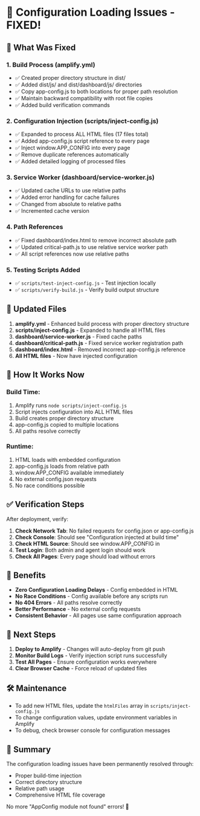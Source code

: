 # 🎉 Configuration Loading Issues - FIXED!

## 🔧 What Was Fixed

### 1. **Build Process (amplify.yml)**
- ✅ Created proper directory structure in dist/
- ✅ Added dist/js/ and dist/dashboard/js/ directories
- ✅ Copy app-config.js to both locations for proper path resolution
- ✅ Maintain backward compatibility with root file copies
- ✅ Added build verification commands

### 2. **Configuration Injection (scripts/inject-config.js)**
- ✅ Expanded to process ALL HTML files (17 files total)
- ✅ Added app-config.js script reference to every page
- ✅ Inject window.APP_CONFIG into every page
- ✅ Remove duplicate references automatically
- ✅ Added detailed logging of processed files

### 3. **Service Worker (dashboard/service-worker.js)**
- ✅ Updated cache URLs to use relative paths
- ✅ Added error handling for cache failures
- ✅ Changed from absolute to relative paths
- ✅ Incremented cache version

### 4. **Path References**
- ✅ Fixed dashboard/index.html to remove incorrect absolute path
- ✅ Updated critical-path.js to use relative service worker path
- ✅ All script references now use relative paths

### 5. **Testing Scripts Added**
- ✅ `scripts/test-inject-config.js` - Test injection locally
- ✅ `scripts/verify-build.js` - Verify build output structure

## 📁 Updated Files

1. **amplify.yml** - Enhanced build process with proper directory structure
2. **scripts/inject-config.js** - Expanded to handle all HTML files
3. **dashboard/service-worker.js** - Fixed cache paths
4. **dashboard/critical-path.js** - Fixed service worker registration path
5. **dashboard/index.html** - Removed incorrect app-config.js reference
6. **All HTML files** - Now have injected configuration

## 🚀 How It Works Now

### Build Time:
1. Amplify runs `node scripts/inject-config.js`
2. Script injects configuration into ALL HTML files
3. Build creates proper directory structure
4. app-config.js copied to multiple locations
5. All paths resolve correctly

### Runtime:
1. HTML loads with embedded configuration
2. app-config.js loads from relative path
3. window.APP_CONFIG available immediately
4. No external config.json requests
5. No race conditions possible

## ✅ Verification Steps

After deployment, verify:

1. **Check Network Tab**: No failed requests for config.json or app-config.js
2. **Check Console**: Should see "Configuration injected at build time"
3. **Check HTML Source**: Should see window.APP_CONFIG in <head>
4. **Test Login**: Both admin and agent login should work
5. **Check All Pages**: Every page should load without errors

## 🎯 Benefits

- **Zero Configuration Loading Delays** - Config embedded in HTML
- **No Race Conditions** - Config available before any scripts run
- **No 404 Errors** - All paths resolve correctly
- **Better Performance** - No external config requests
- **Consistent Behavior** - All pages use same configuration approach

## 📝 Next Steps

1. **Deploy to Amplify** - Changes will auto-deploy from git push
2. **Monitor Build Logs** - Verify injection script runs successfully
3. **Test All Pages** - Ensure configuration works everywhere
4. **Clear Browser Cache** - Force reload of updated files

## 🛠️ Maintenance

- To add new HTML files, update the `htmlFiles` array in `scripts/inject-config.js`
- To change configuration values, update environment variables in Amplify
- To debug, check browser console for configuration messages

## 🎉 Summary

The configuration loading issues have been permanently resolved through:
- Proper build-time injection
- Correct directory structure
- Relative path usage
- Comprehensive HTML file coverage

No more "AppConfig module not found" errors! 🚀 
